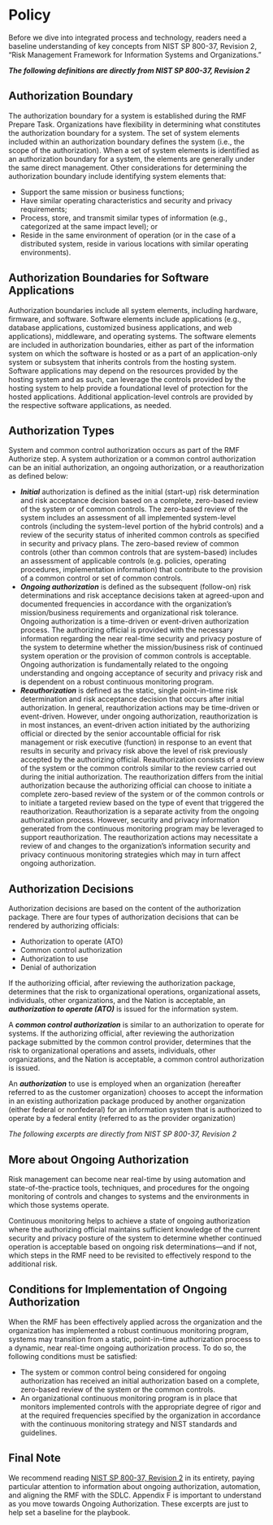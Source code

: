 # Policy

Before we dive into integrated process and technology, readers need a baseline understanding of key concepts from NIST SP 800-37, Revision 2, “Risk Management Framework for Information Systems and Organizations.”

***The following definitions are directly from NIST SP 800-37, Revision 2***

## Authorization Boundary

The authorization boundary for a system is established during the RMF Prepare Task. Organizations have flexibility in determining what constitutes the authorization boundary for a system. The set of system elements included within an authorization boundary defines the system (i.e., the scope of the authorization). When a set of system elements is identified as an authorization boundary for a system, the elements are generally under the same direct management. Other considerations for determining the authorization boundary include identifying system elements that:

- Support the same mission or business functions;
- Have similar operating characteristics and security and privacy requirements;
- Process, store, and transmit similar types of information (e.g., categorized at the same impact level); or
- Reside in the same environment of operation (or in the case of a distributed system, reside in various locations with similar operating environments).

## Authorization Boundaries for Software Applications

Authorization boundaries include all system elements, including hardware, firmware, and software. Software elements include applications (e.g., database applications, customized business applications, and web applications), middleware, and operating systems. The software elements are included in authorization boundaries, either as part of the information system on which the software is hosted or as a part of an application-only system or subsystem that inherits controls from the hosting system. Software applications may depend on the resources provided by the hosting system and as such, can leverage the controls provided by the hosting system to help provide a foundational level of protection for the hosted applications. Additional application-level controls are provided by the respective software applications, as needed.

## Authorization Types

System and common control authorization occurs as part of the RMF Authorize step. A system authorization or a common control authorization can be an initial authorization, an ongoing authorization, or a reauthorization as defined below:

- ***Initial*** authorization is defined as the initial (start-up) risk determination and risk acceptance decision based on a complete, zero-based review of the system or of common controls. The zero-based review of the system includes an assessment of all implemented system-level controls (including the system-level portion of the hybrid controls) and a review of the security status of inherited common controls as specified in security and privacy plans. The zero-based review of common controls (other than common controls that are system-based) includes an assessment of applicable controls (e.g. policies, operating procedures, implementation information) that contribute to the provision of a common control or set of common controls.
- ***Ongoing authorization*** is defined as the subsequent (follow-on) risk determinations and risk acceptance decisions taken at agreed-upon and documented frequencies in accordance with the organization’s mission/business requirements and organizational risk tolerance. Ongoing authorization is a time-driven or event-driven authorization process. The authorizing official is provided with the necessary information regarding the near real-time security and privacy posture of the system to determine whether the mission/business risk of continued system operation or the provision of common controls is acceptable. Ongoing authorization is fundamentally related to the ongoing understanding and ongoing acceptance of security and privacy risk and is dependent on a robust continuous monitoring program.
- ***Reauthorization*** is defined as the static, single point-in-time risk determination and risk acceptance decision that occurs after initial authorization. In general, reauthorization actions may be time-driven or event-driven. However, under ongoing authorization, reauthorization is in most instances, an event-driven action initiated by the authorizing official or directed by the senior accountable official for risk management or risk executive (function) in response to an event that results in security and privacy risk above the level of risk previously accepted by the authorizing official. Reauthorization consists of a review of the system or the common controls similar to the review carried out during the initial authorization. The reauthorization differs from the initial authorization because the authorizing official can choose to initiate a complete zero-based review of the system or of the common controls or to initiate a targeted review based on the type of event that triggered the reauthorization. Reauthorization is a separate activity from the ongoing authorization process. However, security and privacy information generated from the continuous monitoring program may be leveraged to support reauthorization. The reauthorization actions may necessitate a review of and changes to the organization’s information security and privacy continuous monitoring strategies which may in turn affect ongoing authorization.

## Authorization Decisions

​​Authorization decisions are based on the content of the authorization package. There are four types of authorization decisions that can be rendered by authorizing officials:

- Authorization to operate (ATO)
- Common control authorization
- Authorization to use
- Denial of authorization

If the authorizing official, after reviewing the authorization package, determines that the risk to organizational operations, organizational assets, individuals, other organizations, and the Nation is acceptable, an ***authorization to operate (ATO)*** is issued for the information system.

A ***common control authorization*** is similar to an authorization to operate for systems. If the authorizing official, after reviewing the authorization package submitted by the common control provider, determines that the risk to organizational operations and assets, individuals, other organizations, and the Nation is acceptable, a common control authorization is issued.

An ***authorization*** to use is employed when an organization (hereafter referred to as the customer organization) chooses to accept the information in an existing authorization package produced by another organization (either federal or nonfederal) for an information system that is authorized to operate by a federal entity (referred to as the provider organization)

*The following excerpts are directly from NIST SP 800-37, Revision 2*

## More about Ongoing Authorization

Risk management can become near real-time by using automation and state-of-the-practice tools, techniques, and procedures for the ongoing monitoring of controls and changes to systems and the environments in which those systems operate.

Continuous monitoring helps to achieve a state of ongoing authorization where the authorizing official maintains sufficient knowledge of the current security and privacy posture of the system to determine whether continued operation is acceptable based on ongoing risk determinations—and if not, which steps in the RMF need to be revisited to effectively respond to the additional risk.

## Conditions for Implementation of Ongoing Authorization

When the RMF has been effectively applied across the organization and the organization has implemented a robust continuous monitoring program, systems may transition from a static, point-in-time authorization process to a dynamic, near real-time ongoing authorization process. To do so, the following conditions must be satisfied:

- The system or common control being considered for ongoing authorization has received an initial authorization based on a complete, zero-based review of the system or the common controls.
- An organizational continuous monitoring program is in place that monitors implemented controls with the appropriate degree of rigor and at the required frequencies specified by the organization in accordance with the continuous monitoring strategy and NIST standards and guidelines.

## Final Note

We recommend reading [NIST SP 800-37, Revision 2](https://csrc.nist.gov/pubs/sp/800/37/r2/final) in its entirety, paying particular attention to information about ongoing authorization, automation, and aligning the RMF with the SDLC. Appendix F is important to understand as you move towards Ongoing Authorization. These excerpts are just to help set a baseline for the playbook.
